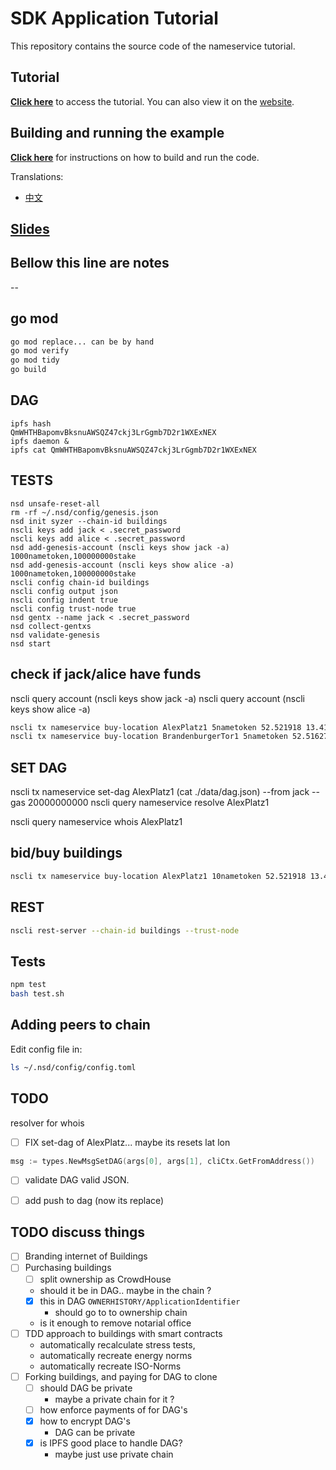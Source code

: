 # SDK Application Tutorial

This repository contains the source code of the nameservice tutorial.

## Tutorial

**[Click here](./tutorial/README.md)** to access the tutorial. You can also view it on the [website](https://cosmos.network/docs/tutorial).

## Building and running the example

**[Click here](./tutorial/build-run.md)**  for instructions on how to build and run the code.

Translations:
- [中文](./README_cn.md)

## [Slides](https://docs.google.com/presentation/d/1aCMAdkVY-gfgnGNPTygwVk3o68czPQ_VYfvdMy9Ek5Q/edit?usp=sharing)


## Bellow this line are notes
--

## go mod
```bash
go mod replace... can be by hand
go mod verify
go mod tidy
go build
```


## DAG
```
ipfs hash
QmWHTHBapomvBksnuAWSQZ47ckj3LrGgmb7D2r1WXExNEX
ipfs daemon &
ipfs cat QmWHTHBapomvBksnuAWSQZ47ckj3LrGgmb7D2r1WXExNEX
```

## TESTS
```fish
nsd unsafe-reset-all
rm -rf ~/.nsd/config/genesis.json
nsd init syzer --chain-id buildings
nscli keys add jack < .secret_password
nscli keys add alice < .secret_password
nsd add-genesis-account (nscli keys show jack -a) 1000nametoken,100000000stake
nsd add-genesis-account (nscli keys show alice -a) 1000nametoken,100000000stake
nscli config chain-id buildings
nscli config output json
nscli config indent true
nscli config trust-node true
nsd gentx --name jack < .secret_password
nsd collect-gentxs
nsd validate-genesis
nsd start
```

## check if jack/alice have funds
nscli query account (nscli keys show jack -a)
nscli query account (nscli keys show alice -a)


```bash
nscli tx nameservice buy-location AlexPlatz1 5nametoken 52.521918 13.413215 --from jack
nscli tx nameservice buy-location BrandenburgerTor1 5nametoken 52.516275 13.377704 --from jack
```
## SET DAG
nscli tx nameservice set-dag AlexPlatz1 (cat ./data/dag.json) --from jack --gas 20000000000
nscli query nameservice resolve AlexPlatz1

nscli query nameservice whois AlexPlatz1

## bid/buy buildings
```bash
nscli tx nameservice buy-location AlexPlatz1 10nametoken 52.521918 13.413215 --from alice
```

## REST
```bash
nscli rest-server --chain-id buildings --trust-node
```

## Tests
```bash
npm test
bash test.sh
```


## Adding peers to chain
Edit config file in: 
```bash
ls ~/.nsd/config/config.toml
```

## TODO
resolver
for whois

- [ ] FIX set-dag of AlexPlatz... maybe its resets lat lon
```go
msg := types.NewMsgSetDAG(args[0], args[1], cliCtx.GetFromAddress())
```


- [ ] validate DAG valid JSON.
- [ ] add push to dag (now its replace)





## TODO discuss things
- [ ] Branding internet of Buildings
- [ ] Purchasing buildings
    - [ ] split ownership as CrowdHouse
    - should it be in DAG.. maybe in the chain ?
    - [X] this in DAG `OWNERHISTORY/ApplicationIdentifier`
        - should go to to ownership chain
    - is it enough to remove notarial office
- [ ] TDD approach to buildings with smart contracts
    - automatically recalculate stress tests,
    - automatically recreate energy norms
    - automatically recreate ISO-Norms
- [ ] Forking buildings, and paying for DAG to clone
    - [ ] should DAG be private
        - maybe a private chain for it ?
    - [ ] how enforce payments of for DAG's 
    - [X] how to encrypt DAG's
        - DAG can be private 
    - [X] is IPFS good place to handle DAG?   
        - maybe just use private chain
